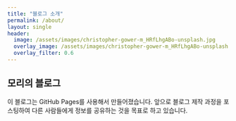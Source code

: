 ```yaml
---
title: "블로그 소개"
permalink: /about/
layout: single
header:
  image: /assets/images/christopher-gower-m_HRfLhgABo-unsplash.jpg
  overlay_image: /assets/images/christopher-gower-m_HRfLhgABo-unsplash.jpg
  overlay_filter: 0.6
---
```


## 모리의 블로그

이 블로그는 GitHub Pages를 사용해서 만들어졌습니다.
앞으로 블로그 제작 과정을 포스팅하여 다른 사람들에게 정보를 공유하는 것을 목표로 하고 있습니다.
